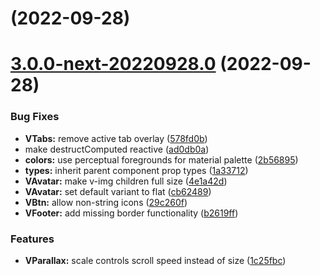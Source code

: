 # [](https://github.com/vuetifyjs/vuetify/compare/v3.0.0-next-20220928.0...v) (2022-09-28)



# [3.0.0-next-20220928.0](https://github.com/vuetifyjs/vuetify/compare/v3.0.0-beta.11...v3.0.0-next-20220928.0) (2022-09-28)


### Bug Fixes

* **VTabs:** remove active tab overlay ([578fd0b](https://github.com/vuetifyjs/vuetify/commit/578fd0bc2b0b8733e5ebe98625a2ad76209aaee4))
* make destructComputed reactive ([ad0db0a](https://github.com/vuetifyjs/vuetify/commit/ad0db0a9d80ba5e0e3e502c8e3021794672da25f))
* **colors:** use perceptual foregrounds for material palette ([2b56895](https://github.com/vuetifyjs/vuetify/commit/2b56895af08f1ccc0aea2013dfaf84add7930cc6))
* **types:** inherit parent component prop types ([1a33712](https://github.com/vuetifyjs/vuetify/commit/1a3371236eaf3893e038af87184e3501e2d9ec22))
* **VAvatar:** make v-img children full size ([4e1a42d](https://github.com/vuetifyjs/vuetify/commit/4e1a42de8012d136fda663d161b45594c7e472db))
* **VAvatar:** set default variant to flat ([cb62489](https://github.com/vuetifyjs/vuetify/commit/cb624890bb46659d413792433d1f80463320ce3f))
* **VBtn:** allow non-string icons ([29c260f](https://github.com/vuetifyjs/vuetify/commit/29c260f8e0bef69c164982f13ee84449951624d2))
* **VFooter:** add missing border functionality ([b2619ff](https://github.com/vuetifyjs/vuetify/commit/b2619ff51fdf91a3f1fe84b49d169a76fe00cc70))


### Features

* **VParallax:** scale controls scroll speed instead of size ([1c25fbc](https://github.com/vuetifyjs/vuetify/commit/1c25fbcc803acb4257e2c1a7dddc1245ec6306e8))



